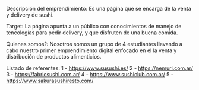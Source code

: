 Descripción del emprendimiento:
Es una página que se encarga de la venta y delivery de sushi.

Target:
La página apunta a un público con conocimientos de manejo de tencologías para pedir delivery, y que disfruten de una buena comida.

Quienes somos?:
Nosotros somos un grupo de 4 estudiantes llevando a cabo nuestro primer emprendimiento digital enfocado en el la venta y distribución de productos alimenticios.

Listado de referentes:
1 - https://www.susushi.es/
2 - https://nemuri.com.ar/
3 - https://fabricsushi.com.ar/
4 - https://www.sushiclub.com.ar/
5 - https://www.sakurasushiresto.com/
